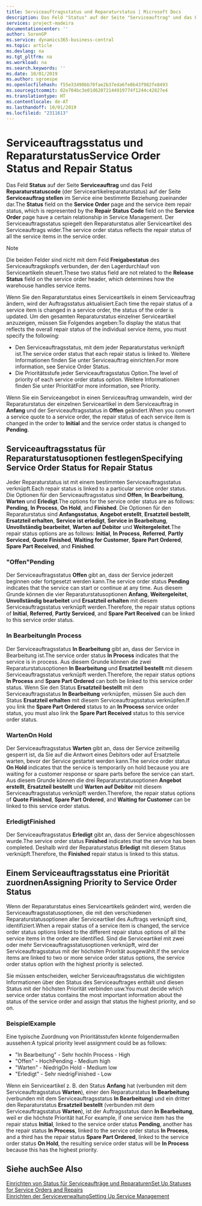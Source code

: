 ```yaml
---
title: Serviceauftragsstatus und Reparaturstatus | Microsoft Docs
description: Das Feld "Status" auf der Seite "Serviceauftrag" und das Feld "Reparaturstatuscode" (der Serviceartikelreparaturstatus) auf der Seite "Serviceauftrag stellen" im Service eine bestimmte Beziehung zueinander dar. Der Serviceauftragsstatus spiegelt den Reparaturstatus aller Serviceartikel des Serviceauftrags wider.
services: project-madeira
documentationcenter: ''
author: SorenGP
ms.service: dynamics365-business-central
ms.topic: article
ms.devlang: na
ms.tgt_pltfrm: na
ms.workload: na
ms.search.keywords: ''
ms.date: 10/01/2019
ms.author: sgroespe
ms.openlocfilehash: f55e33490bb70fae2b37eda6fe0b43f982fe8493
ms.sourcegitcommit: 02e704bc3e01d62072144919774f1244c42827e4
ms.translationtype: HT
ms.contentlocale: de-AT
ms.lasthandoff: 10/01/2019
ms.locfileid: "2311613"
---
```

# <a name="service-order-status-and-repair-status"></a><span data-ttu-id="f0dfd-104">Serviceauftragsstatus und Reparaturstatus</span><span class="sxs-lookup"><span data-stu-id="f0dfd-104">Service Order Status and Repair Status</span></span>
<span data-ttu-id="f0dfd-105">Das Feld **Status** auf der Seite **Serviceauftrag** und das Feld **Reparaturstatuscode** (der Serviceartikelreparaturstatus) auf der Seite **Serviceauftrag stellen** im Service eine bestimmte Beziehung zueinander dar.</span><span class="sxs-lookup"><span data-stu-id="f0dfd-105">The **Status** field on the **Service Order** page and the service item repair status, which is represented by the **Repair Status Code** field on the **Service Order** page have a certain relationship in Service Management.</span></span> <span data-ttu-id="f0dfd-106">Der Serviceauftragsstatus spiegelt den Reparaturstatus aller Serviceartikel des Serviceauftrags wider.</span><span class="sxs-lookup"><span data-stu-id="f0dfd-106">The service order status reflects the repair status of all the service items in the service order.</span></span>  

> [!NOTE]  
>  <span data-ttu-id="f0dfd-107">Die beiden Felder sind nicht mit dem Feld **Freigabestatus** des Serviceauftragskopfs verbunden, der den Lagerdurchlauf von Serviceartikeln steuert.</span><span class="sxs-lookup"><span data-stu-id="f0dfd-107">These two status field are not related to the **Release Status** field on the service order header, which determines how the warehouse handles service items.</span></span>  

 <span data-ttu-id="f0dfd-108">Wenn Sie den Reparaturstatus eines Serviceartikels in einem Serviceauftrag ändern, wird der Auftragsstatus aktualisiert.</span><span class="sxs-lookup"><span data-stu-id="f0dfd-108">Each time the repair status of a service item is changed in a service order, the status of the order is updated.</span></span> <span data-ttu-id="f0dfd-109">Um den gesamten Reparaturstatus einzelner Serviceartikel anzuzeigen, müssen Sie Folgendes angeben:</span><span class="sxs-lookup"><span data-stu-id="f0dfd-109">To display the status that reflects the overall repair status of the individual service items, you must specify the following:</span></span>  

* <span data-ttu-id="f0dfd-110">Den Serviceauftragsstatus, mit dem jeder Reparaturstatus verknüpft ist.</span><span class="sxs-lookup"><span data-stu-id="f0dfd-110">The service order status that each repair status is linked to.</span></span> <span data-ttu-id="f0dfd-111">Weitere Informationen finden Sie unter Serviceauftrag einrichten.</span><span class="sxs-lookup"><span data-stu-id="f0dfd-111">For more information, see Service Order Status.</span></span>  
* <span data-ttu-id="f0dfd-112">Die Prioritätsstufe jeder Serviceauftragsstatus Option.</span><span class="sxs-lookup"><span data-stu-id="f0dfd-112">The level of priority of each service order status option.</span></span> <span data-ttu-id="f0dfd-113">Weitere Informationen finden Sie unter Priorität</span><span class="sxs-lookup"><span data-stu-id="f0dfd-113">For more information, see Priority.</span></span>  

 <span data-ttu-id="f0dfd-114">Wenn Sie ein Serviceangebot in einen Serviceauftrag umwandeln, wird der Reparaturstatus der einzelnen Serviceartikel in dem Serviceauftrag in **Anfang** und der Serviceauftragsstatus in **Offen** geändert.</span><span class="sxs-lookup"><span data-stu-id="f0dfd-114">When you convert a service quote to a service order, the repair status of each service item is changed in the order to **Initial** and the service order status is changed to **Pending**.</span></span>  

## <a name="specifying-service-order-status-for-repair-status"></a><span data-ttu-id="f0dfd-115">Serviceauftragsstatus für Reparaturstatusoptionen festlegen</span><span class="sxs-lookup"><span data-stu-id="f0dfd-115">Specifying Service Order Status for Repair Status</span></span>  
<span data-ttu-id="f0dfd-116">Jeder Reparaturstatus ist mit einem bestimmten Serviceauftragsstatus verknüpft.</span><span class="sxs-lookup"><span data-stu-id="f0dfd-116">Each repair status is linked to a particular service order status.</span></span> <span data-ttu-id="f0dfd-117">Die Optionen für den Serviceauftragsstatus sind **Offen**, **In Bearbeitung**, **Warten** und **Erledigt**.</span><span class="sxs-lookup"><span data-stu-id="f0dfd-117">The options for the service order status are as follows: **Pending**, **In Process**, **On Hold**, and **Finished**.</span></span> <span data-ttu-id="f0dfd-118">Die Optionen für den Reparaturstatus sind **Anfangsstatus**, **Angebot erstellt**, **Ersatzteil bestellt**, **Ersatzteil erhalten**, **Service ist erledigt**, **Service in Bearbeitung**, **Unvollständig bearbeitet**, **Warten auf Debitor** und **Weitergeleitet**.</span><span class="sxs-lookup"><span data-stu-id="f0dfd-118">The repair status options are as follows: **Initial**, **In Process**, **Referred**, **Partly Serviced**, **Quote Finished**, **Waiting for Customer**, **Spare Part Ordered**, **Spare Part Received**, and **Finished**.</span></span>  

### <a name="pending"></a><span data-ttu-id="f0dfd-119">"Offen"</span><span class="sxs-lookup"><span data-stu-id="f0dfd-119">Pending</span></span>  
<span data-ttu-id="f0dfd-120">Der Serviceauftragsstatus **Offen** gibt an, dass der Service jederzeit beginnen oder fortgesetzt werden kann.</span><span class="sxs-lookup"><span data-stu-id="f0dfd-120">The service order status **Pending** indicates that the service can start or continue at any time.</span></span> <span data-ttu-id="f0dfd-121">Aus diesem Grunde können die vier Reparaturstatusoptionen **Anfang**, **Weitergeleitet**, **Unvollständig bearbeitet** und **Ersatzteil erhalten** mit diesem Serviceauftragsstatus verknüpft werden.</span><span class="sxs-lookup"><span data-stu-id="f0dfd-121">Therefore, the repair status options of **Initial**, **Referred**, **Partly Serviced**, and **Spare Part Received** can be linked to this service order status.</span></span>  

### <a name="in-process"></a><span data-ttu-id="f0dfd-122">In Bearbeitung</span><span class="sxs-lookup"><span data-stu-id="f0dfd-122">In Process</span></span>  
<span data-ttu-id="f0dfd-123">Der Serviceauftragsstatus **In Bearbeitung** gibt an, dass der Service in Bearbeitung ist.</span><span class="sxs-lookup"><span data-stu-id="f0dfd-123">The service order status **In Process** indicates that the service is in process.</span></span> <span data-ttu-id="f0dfd-124">Aus diesem Grunde können die zwei Reparaturstatusoptionen **In Bearbeitung** und **Ersatzteil bestellt** mit diesem Serviceauftragsstatus verknüpft werden.</span><span class="sxs-lookup"><span data-stu-id="f0dfd-124">Therefore, the repair status options **In Process** and **Spare Part Ordered** can both be linked to this service order status.</span></span> <span data-ttu-id="f0dfd-125">Wenn Sie den Status **Ersatzteil bestellt** mit dem Serviceauftragsstatus **In Bearbeitung** verknüpfen, müssen Sie auch den Status **Ersatzteil erhalten** mit diesem Serviceauftragsstatus verknüpfen.</span><span class="sxs-lookup"><span data-stu-id="f0dfd-125">If you link the **Spare Part Ordered** status to an **In Process** service order status, you must also link the **Spare Part Received** status to this service order status.</span></span>  

### <a name="on-hold"></a><span data-ttu-id="f0dfd-126">Warten</span><span class="sxs-lookup"><span data-stu-id="f0dfd-126">On Hold</span></span>  
<span data-ttu-id="f0dfd-127">Der Serviceauftragsstatus **Warten** gibt an, dass der Service zeitweilig gesperrt ist, da Sie auf die Antwort eines Debitors oder auf Ersatzteile warten, bevor der Service gestartet werden kann.</span><span class="sxs-lookup"><span data-stu-id="f0dfd-127">The service order status **On Hold** indicates that the service is temporarily on hold because you are waiting for a customer response or spare parts before the service can start.</span></span> <span data-ttu-id="f0dfd-128">Aus diesem Grunde können die drei Reparaturstatusoptionen **Angebot erstellt**, **Ersatzteil bestellt** und **Warten auf Debitor** mit diesem Serviceauftragsstatus verknüpft werden.</span><span class="sxs-lookup"><span data-stu-id="f0dfd-128">Therefore, the repair status options of **Quote Finished**, **Spare Part Ordered**, and **Waiting for Customer** can be linked to this service order status.</span></span>  

### <a name="finished"></a><span data-ttu-id="f0dfd-129">Erledigt</span><span class="sxs-lookup"><span data-stu-id="f0dfd-129">Finished</span></span>  
<span data-ttu-id="f0dfd-130">Der Serviceauftragsstatus **Erledigt** gibt an, dass der Service abgeschlossen wurde.</span><span class="sxs-lookup"><span data-stu-id="f0dfd-130">The service order status **Finished** indicates that the service has been completed.</span></span> <span data-ttu-id="f0dfd-131">Deshalb wird der Reparaturstatus **Erledigt** mit diesem Status verknüpft.</span><span class="sxs-lookup"><span data-stu-id="f0dfd-131">Therefore, the **Finished** repair status is linked to this status.</span></span>  

## <a name="assigning-priority-to-service-order-status"></a><span data-ttu-id="f0dfd-132">Einem Serviceauftragsstatus eine Priorität zuordnen</span><span class="sxs-lookup"><span data-stu-id="f0dfd-132">Assigning Priority to Service Order Status</span></span>  
<span data-ttu-id="f0dfd-133">Wenn der Reparaturstatus eines Serviceartikels geändert wird, werden die Serviceauftragsstatusoptionen, die mit den verschiedenen Reparaturstatusoptionen aller Serviceartikel des Auftrags verknüpft sind, identifiziert.</span><span class="sxs-lookup"><span data-stu-id="f0dfd-133">When a repair status of a service item is changed, the service order status options linked to the different repair status options of all the service items in the order are identified.</span></span> <span data-ttu-id="f0dfd-134">Sind die Serviceartikel mit zwei oder mehr Serviceauftragsstatusoptionen verknüpft, wird der Serviceauftragsstatus mit der höchsten Priorität ausgewählt.</span><span class="sxs-lookup"><span data-stu-id="f0dfd-134">If the service items are linked to two or more service order status options, the service order status option with the highest priority is selected.</span></span>  

<span data-ttu-id="f0dfd-135">Sie müssen entscheiden, welcher Serviceauftragsstatus die wichtigsten Informationen über den Status des Serviceauftrages enthält und diesen Status mit der höchsten Priorität verbinden usw.</span><span class="sxs-lookup"><span data-stu-id="f0dfd-135">You must decide which service order status contains the most important information about the status of the service order and assign that status the highest priority, and so on.</span></span>  

### <a name="example"></a><span data-ttu-id="f0dfd-136">Beispiel</span><span class="sxs-lookup"><span data-stu-id="f0dfd-136">Example</span></span>  
<span data-ttu-id="f0dfd-137">Eine typische Zuordnung von Prioritätsstufen könnte folgendermaßen aussehen:</span><span class="sxs-lookup"><span data-stu-id="f0dfd-137">A typical priority level assignment could be as follows:</span></span>  

* <span data-ttu-id="f0dfd-138">"In Bearbeitung" - Sehr hoch</span><span class="sxs-lookup"><span data-stu-id="f0dfd-138">In Process - High</span></span>  
* <span data-ttu-id="f0dfd-139">"Offen" - Hoch</span><span class="sxs-lookup"><span data-stu-id="f0dfd-139">Pending - Medium high</span></span>  
* <span data-ttu-id="f0dfd-140">"Warten" - Niedrig</span><span class="sxs-lookup"><span data-stu-id="f0dfd-140">On Hold - Medium low</span></span>  
* <span data-ttu-id="f0dfd-141">"Erledigt" - Sehr niedrig</span><span class="sxs-lookup"><span data-stu-id="f0dfd-141">Finished - Low</span></span>  

<span data-ttu-id="f0dfd-142">Wenn ein Serviceartikel z. B. den Status **Anfang** hat (verbunden mit dem Serviceauftragsstatus **Warten**), einer den Reparaturstatus **In Bearbeitung** (verbunden mit dem Serviceauftragsstatus **In Bearbeitung**) und ein dritter den Reparaturstatus **Ersatzteil bestellt** (verbunden mit dem Serviceauftragsstatus **Warten**), ist der Auftragsstatus dann **In Bearbeitung**, weil er die höchste Priorität hat.</span><span class="sxs-lookup"><span data-stu-id="f0dfd-142">For example, if one service item has the repair status **Initial**, linked to the service order status **Pending**, another has the repair status **In Process**, linked to the service order status **In Process**, and a third has the repair status **Spare Part Ordered**, linked to the service order status **On Hold**, the resulting service order status will be **In Process** because this has the highest priority.</span></span>  

## <a name="see-also"></a><span data-ttu-id="f0dfd-143">Siehe auch</span><span class="sxs-lookup"><span data-stu-id="f0dfd-143">See Also</span></span>  
[<span data-ttu-id="f0dfd-144">Einrichten von Status für Serviceaufträge und Reparaturen</span><span class="sxs-lookup"><span data-stu-id="f0dfd-144">Set Up Statuses for Service Orders and Repairs</span></span>](service-order-repair-status.md)  
[<span data-ttu-id="f0dfd-145">Einrichten der Serviceverwaltung</span><span class="sxs-lookup"><span data-stu-id="f0dfd-145">Setting Up Service Management</span></span>](service-setup-service.md)  
